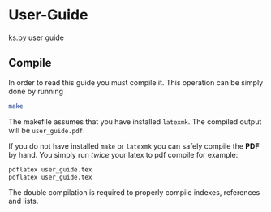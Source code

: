 # User-Guide
ks.py user guide

## Compile

In order to read this guide you must compile it. This operation can 
be simply done by running

```bash
make
```
The makefile assumes that you have installed ```latexmk```.
The compiled output will be ```user_guide.pdf```.

If you do not have installed ```make``` or ```latexmk``` you can safely 
compile the **PDF** by hand. You simply run *twice* your latex to pdf compile
for example:
```bash
pdflatex user_guide.tex
pdflatex user_guide.tex
```

The double compilation is required to properly compile indexes, references 
and lists.

